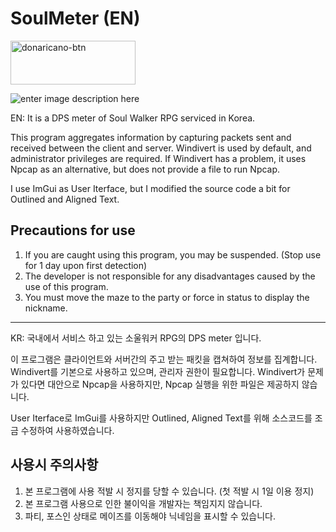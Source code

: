 # SoulMeter (EN)

 <a href="https://donaricano.com/mypage/1575892812_S5rRYv" target="_blank">
	<img
	 src="https://d1u4yishnma8v5.cloudfront.net/donarincano_gift.png"
	 alt="donaricano-btn"
	 style="height:70px !important;width: 200px !important;"
	 />
 </a>


![enter image description here](https://user-images.githubusercontent.com/59158186/103169848-c3a12b80-4882-11eb-9364-46b146a7ab6c.png)

EN:
It is a DPS meter of Soul Walker RPG serviced in Korea.

This program aggregates information by capturing packets sent and received between the client and server.
Windivert is used by default, and administrator privileges are required.
If Windivert has a problem, it uses Npcap as an alternative, but does not provide a file to run Npcap.

I use ImGui as User Iterface, but I modified the source code a bit for Outlined and Aligned Text.

Precautions for use
---------------------
1. If you are caught using this program, you may be suspended. (Stop use for 1 day upon first detection)
2. The developer is not responsible for any disadvantages caused by the use of this program.
3. You must move the maze to the party or force in status to display the nickname.

----------------------

KR:
국내에서 서비스 하고 있는 소울워커 RPG의 DPS meter 입니다.

이 프로그램은 클라이언트와 서버간의 주고 받는 패킷을 캡쳐하여 정보를 집계합니다.
Windivert를 기본으로 사용하고 있으며, 관리자 권한이 필요합니다.
Windivert가 문제가 있다면 대안으로 Npcap을 사용하지만, Npcap 실행을 위한 파일은 제공하지 않습니다.

User Iterface로 ImGui를 사용하지만 Outlined, Aligned Text를 위해 소스코드를 조금 수정하여 사용하였습니다.

사용시 주의사항
---------------------
1. 본 프로그램에 사용 적발 시 정지를 당할 수 있습니다. (첫 적발 시 1일 이용 정지)
2. 본 프로그램 사용으로 인한 불이익을 개발자는 책임지지 않습니다.
3. 파티, 포스인 상태로 메이즈를 이동해야 닉네임을 표시할 수 있습니다.
